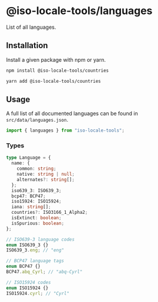 # @iso-locale-tools/languages

List of all languages.

## Installation

Install a given package with npm or yarn.

```bash
npm install @iso-locale-tools/countries

yarn add @iso-locale-tools/countries
```

## Usage

A full list of all documented languages can be found in `src/data/languages.json`.

```ts
import { languages } from "iso-locale-tools";
```

### Types

```ts
type Language = {
  name: {
    common: string;
    native: string | null;
    alternates?: string[];
  };
  iso639_3: ISO639_3;
  bcp47: BCP47;
  iso15924: ISO15924;
  iana: string[];
  countries?: ISO3166_1_Alpha2;
  isExtinct: boolean;
  isSpurious: boolean;
};

// ISO639-3 language codes
enum ISO639_3 {}
ISO639_3.eng; // "eng"

// BCP47 language tags
enum BCP47 {}
BCP47.abq_Cyrl; // "abq-Cyrl"

// ISO15924 codes
enum ISO15924 {}
ISO15924.cyrl; // "Cyrl"
```
